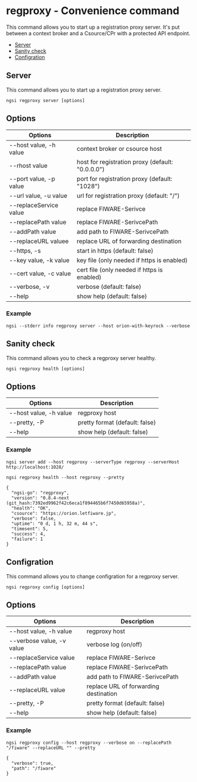 # regproxy - Convenience command

This command allows you to start up a registration proxy server. It's put between a context broker and
a Csource/CPr with a protected API endpoint.

-   [Server](#server)
-   [Sanity check](#sanity-check)
-   [Configration](#config)

<a name="server"></a>

## Server

This command allows you to start up a registration proxy server.

```console
ngsi regproxy server [options]
```

## Options

| Options                | Description                                      |
| ---------------------- | ------------------------------------------------ |
| --host value, -h value | context broker or csource host                   |
| --rhost value          | host for registration proxy (default: "0.0.0.0") |
| --port value, -p value | port for registration proxy (default: "1028")    |
| --url value, -u value  | url for registration proxy (default: "/")        |
| --replaceService value | replace FIWARE-Serivce                           |
| --replacePath value    | replace FIWARE-SerivcePath                       |
| --addPath value        | add path to FIWARE-SerivcePath                   |
| --replaceURL valuee    | replace URL of forwarding destination            |
| --https, -s            | start in https (default: false)                  |
| --key value, -k value  | key file (only needed if https is enabled)       |
| --cert value, -c value | cert file (only needed if https is enabled)      |
| --verbose, -v          | verbose (default: false)                         |
| --help                 | show help (default: false)                       |

### Example

```console
ngsi --stderr info regproxy server --host orion-with-keyrock --verbose
```

<a name="sanity-check"></a>

## Sanity check

This command allows you to check a regproxy server healthy.

```console
ngsi regproxy health [options]
```

## Options

| Options                | Description                    |
| ---------------------- | ------------------------------ |
| --host value, -h value | regproxy host                  |
| --pretty, -P           | pretty format (default: false) |
| --help                 | show help (default: false)     |

### Example

```
ngsi server add --host regproxy --serverType regproxy --serverHost http://localhost:1028/
```

```
ngsi regproxy health --host regproxy --pretty
```

```
{
  "ngsi-go": "regproxy",
  "version": "0.8.4-next (git_hash:7392ed9962f42c6eca1f894465b6f7450d65958a)",
  "health": "OK",
  "csource": "https://orion.letfiware.jp",
  "verbose": false,
  "uptime": "0 d, 1 h, 32 m, 44 s",
  "timesent": 5,
  "success": 4,
  "failure": 1
}
```

<a name="config"></a>

## Configration

This command allows you to change configration for a regproxy server.

```console
ngsi regproxy config [options]
```

## Options

| Options                   | Description                           |
| ------------------------- | --------------------------------------|
| --host value, -h value    | regproxy host                         |
| --verbose value, -v value | verbose log (on/off)                  |
| --replaceService value    | replace FIWARE-Serivce                |
| --replacePath value       | replace FIWARE-SerivcePath            |
| --addPath value           | add path to FIWARE-SerivcePath        |
| --replaceURL value        | replace URL of forwarding destination |
| --pretty, -P              | pretty format (default: false)
| --help                    | show help (default: false)

### Example

```
ngsi regproxy config --host regproxy --verbose on --replacePath "/fiware" --replaceURL "" --pretty
```

```
{
  "verbose": true,
  "path": "/fiware"
}
```
